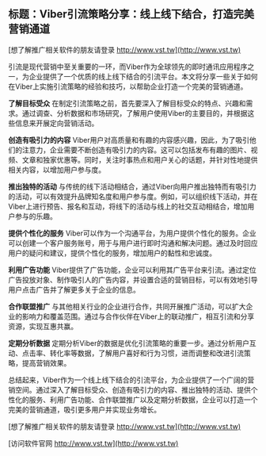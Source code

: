 ## **标题：Viber引流策略分享：线上线下结合，打造完美营销通道**

[想了解推广相关软件的朋友请登录 http://www.vst.tw](http://www.vst.tw)

引流是现代营销中至关重要的一环，而Viber作为全球领先的即时通讯应用程序之一，为企业提供了一个优质的线上线下结合的引流平台。本文将分享一些关于如何在Viber上实施引流策略的经验和技巧，以帮助企业打造一个完美的营销通道。

**了解目标受众**
在制定引流策略之前，首先要深入了解目标受众的特点、兴趣和需求。通过调查、分析数据和市场研究，了解用户使用Viber的主要目的，并根据这些信息来开展定向营销活动。

**创造有吸引力的内容**
Viber用户对高质量和有趣的内容感兴趣，因此，为了吸引他们的注意力，企业需要不断创造有吸引力的内容。这可以包括发布有趣的图片、视频、文章和独家优惠等。同时，关注时事热点和用户关心的话题，并针对性地提供相关内容，以增加用户参与度。

**推出独特的活动**
与传统的线下活动相结合，通过Viber向用户推出独特而有吸引力的活动，可以有效提升品牌知名度和用户参与度。例如，可以组织线下活动，并在Viber上进行预告、报名和互动，将线下的活动与线上的社交互动相结合，增加用户参与的乐趣。

**提供个性化的服务**
Viber可以作为一个沟通平台，为用户提供个性化的服务。企业可以创建一个客户服务账号，用于与用户进行即时沟通和解决问题。通过及时回应用户的疑问和建议，提供个性化的服务，增加用户的黏性和忠诚度。

**利用广告功能**
Viber提供了广告功能，企业可以利用其广告平台来引流。通过定位广告投放对象、制作吸引人的广告内容，并设置合适的营销目标，可以有效地引导用户点击广告并了解更多关于企业的信息。

**合作联盟推广**
与其他相关行业的企业进行合作，共同开展推广活动，可以扩大企业的影响力和覆盖范围。通过与合作伙伴在Viber上的联动推广，相互引流和分享资源，实现互惠共赢。

**定期分析数据**
定期分析Viber的数据是优化引流策略的重要一步。通过分析用户互动、点击率、转化率等数据，了解用户喜好和行为习惯，进而调整和改进引流策略，提高营销效果。

总结起来，Viber作为一个线上线下结合的引流平台，为企业提供了一个广阔的营销空间。通过深入了解目标受众、创造有吸引力的内容、推出独特的活动、提供个性化的服务、利用广告功能、合作联盟推广以及定期分析数据，企业可以打造一个完美的营销通道，吸引更多用户并实现业务增长。

[想了解推广相关软件的朋友请登录 http://www.vst.tw](http://www.vst.tw)


[访问软件官网 http://www.vst.tw](http://www.vst.tw)
